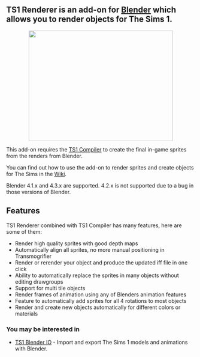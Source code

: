 ## TS1 Renderer is an add-on for [Blender](https://www.blender.org/) which allows you to render objects for The Sims 1.

<p align="center">
  <img width="385" height="294" src="https://github.com/user-attachments/assets/e1fcc102-4f76-4e8b-9d1c-8cbc045c2e50">
</p>

This add-on requires the [TS1 Compiler](https://github.com/mixsims/ts1-compiler) to create the final in-game sprites from the renders from Blender.

You can find out how to use the add-on to render sprites and create objects for The Sims in the [Wiki](https://github.com/mixsims/ts1-renderer/wiki).

Blender 4.1.x and 4.3.x are supported. 4.2.x is not supported due to a bug in those versions of Blender.

## Features
TS1 Renderer combined with TS1 Compiler has many features, here are some of them:
- Render high quality sprites with good depth maps
- Automatically align all sprites, no more manual positioning in Transmogrifier
- Render or rerender your object and produce the updated iff file in one click
- Ability to automatically replace the sprites in many objects without editing drawgroups
- Support for multi tile objects
- Render frames of animation using any of Blenders animation features
- Feature to automatically add sprites for all 4 rotations to most objects
- Render and create new objects automatically for different colors or materials

### You may be interested in
- [TS1 Blender IO](https://github.com/mixiate/ts1-blender-io) - Import and export The Sims 1 models and animations with Blender.
